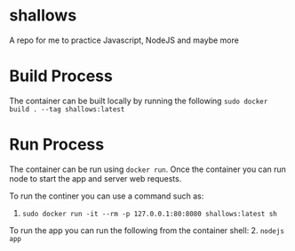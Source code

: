 # shallows
A repo for me to practice Javascript, NodeJS and maybe more



# Build Process
The container can be built locally by running the following
```sudo docker build . --tag shallows:latest```

# Run Process
The container can be run using ```docker run```. Once the container you can 
run node to start the app and server web requests.

To run the continer you can use a command such as:
1.  ```sudo docker run -it --rm -p 127.0.0.1:80:8080 shallows:latest sh```  

To run the app you can run the following from the container shell:
2. ```nodejs app```


